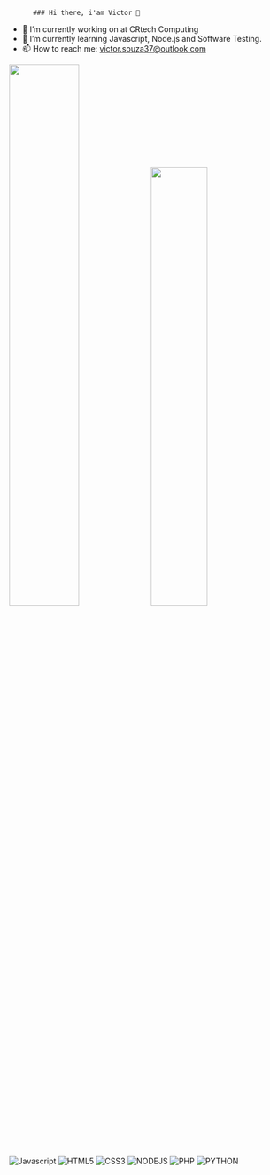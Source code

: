           ### Hi there, i'am Victor 👋

- 🔭 I’m currently working on at CRtech Computing
- 🌱 I’m currently learning Javascript, Node.js and Software Testing.
- 📫 How to reach me: victor.souza37@outlook.com

<div>
          <img width="50%" src="https://github-readme-stats.vercel.app/api?username=victorHS97&show_icons=true&theme=dark&include_all_comits=true&count_private=true"/>
          <img width="45%" src="https://github-readme-stats.vercel.app/api/top-langs/?username=victorHS97&layout=compact&langs_count=16&theme=dark"/>
</div>
<br/>
<div>
          <img alt="Javascript" src="https://img.shields.io/badge/JavaScript-323330?style=for-the-badge&logo=javascript&logoColor=F7DF1E"/>
          <img alt="HTML5" src="https://img.shields.io/badge/HTML5-E34F26?style=for-the-badge&logo=html5&logoColor=white"/>
          <img alt="CSS3" src="https://img.shields.io/badge/CSS3-1572B6?style=for-the-badge&logo=css3&logoColor=white"/>
          <img alt="NODEJS" src="https://img.shields.io/badge/Node.js-43853D?style=for-the-badge&logo=node.js&logoColor=white"/>
          <img alt="PHP" src="https://img.shields.io/badge/PHP-777BB4?style=for-the-badge&logo=php&logoColor=white"/>
          <img alt="PYTHON" src="https://img.shields.io/badge/PHP-777BB4?style=for-the-badge&logo=php&logoColor=white"/>
          
</div>
